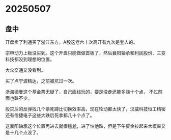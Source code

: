 # 20250507

## 盘中

开盘卖了利通买了浙江东方，A股这老六十次高开有九次是套人的。

宗申动力上板没买到。这个开盘只能做做首板了，然后襄阳轴承和利民股份、三变科技都没到理想的位置。

大众交通又没看到。

买了点宁波精达，之前被坑过一次。

浙海德曼这个基金票无疑了，自己画线玩的，要是没走还能多赚十个点， 不过前面也跌不少。

股灾后的反弹找几个票死蹲比切换效率高，现在轮动都太快了，汉威科技恒工精密还有信捷电子这些大跌后死拿都几十个点了。

这襄阳轴承这个位置再进去就很尴尬，进了怕他跌，但是下午资金拉起来大概率又是十几个点没了。
